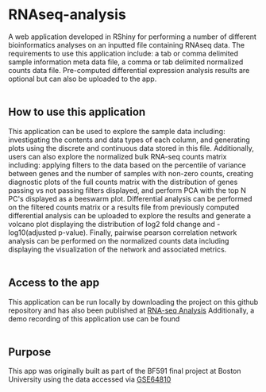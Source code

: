 # RNAseq-analysis

A web application developed in RShiny for performing a number of different 
bioinformatics analyses on an inputted file containing RNAseq data. The 
requirements to use this application include: a tab or comma delimited sample 
information meta data file, a comma or tab delimited normalized counts data
file. Pre-computed differential expression analysis results are optional but
can also be uploaded to the app. <br><br>


## How to use this application

This application can be used to explore the sample data including: investigating
the contents and data types of each column, and generating plots using the 
discrete and continuous data stored in this file. Additionally, users can also
explore the normalized bulk RNA-seq counts matrix including:
applying filters to the data based on the percentile of variance between genes 
and the number of samples with non-zero counts, creating diagnostic plots of
the full counts matrix with the distribution of genes passing vs not passing
filters displayed, and perform PCA with the top N PC's displayed as a 
beeswarm plot. Differential analysis can be performed on the filtered counts
matrix or a results file from previously computed differential analysis can
be uploaded to explore the results and generate a volcano plot displaying the
distribution of log2 fold change and -log10(adjusted p-value). Finally, pairwise
pearson correlation network analysis can be performed on the normalized counts 
data including displaying the visualization of the network and associated 
metrics. <br><br>

## Access to the app
This application can be run locally by downloading the project on this github
repository and has also been published at 
<a href="https://jreimertz.shinyapps.io/main/">RNA-seq Analysis</a>
Additionally, a demo recording of this application use can be found
<a href=""></a><br><br>

## Purpose

This app was originally built as part of the BF591 final project at 
Boston University using the data accessed via 
<a href="https://www.ncbi.nlm.nih.gov/geo/query/acc.cgi?acc=GSE64810">GSE64810</a>
<br><br>

